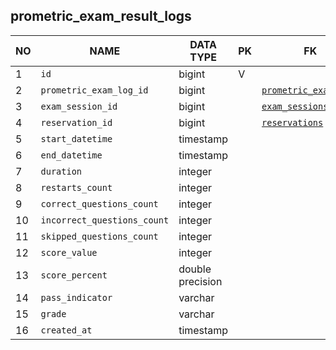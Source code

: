 
prometric_exam_result_logs
----------------------------


NO | NAME | DATA TYPE | PK | FK | COMMENTS
---|------|-----------|----|----|-------------------
1|`id` | bigint | V |  | 
2|`prometric_exam_log_id` | bigint |  | [`prometric_exam_logs`](prometric_exam_logs.md) | 
3|`exam_session_id` | bigint |  | [`exam_sessions`](exam_sessions.md) | 
4|`reservation_id` | bigint |  | [`reservations`](reservations.md) | 
5|`start_datetime` | timestamp |  |  | 
6|`end_datetime` | timestamp |  |  | 
7|`duration` | integer |  |  | 
8|`restarts_count` | integer |  |  | 
9|`correct_questions_count` | integer |  |  | 
10|`incorrect_questions_count` | integer |  |  | 
11|`skipped_questions_count` | integer |  |  | 
12|`score_value` | integer |  |  | 
13|`score_percent` | double precision |  |  | 
14|`pass_indicator` | varchar |  |  | 
15|`grade` | varchar |  |  | 
16|`created_at` | timestamp |  |  | 
